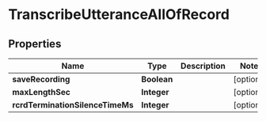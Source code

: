 

# TranscribeUtteranceAllOfRecord


## Properties

Name | Type | Description | Notes
------------ | ------------- | ------------- | -------------
**saveRecording** | **Boolean** |  |  [optional]
**maxLengthSec** | **Integer** |  |  [optional]
**rcrdTerminationSilenceTimeMs** | **Integer** |  |  [optional]



